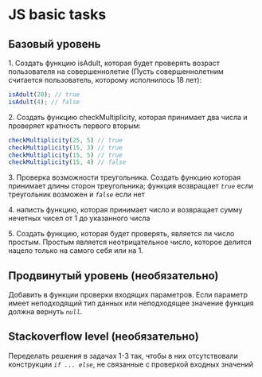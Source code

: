 # JS basic tasks

## Базовый уровень

1\. Создать функцию isAdult, которая будет проверять возраст пользователя на совершеннолетие (Пусть совершеннолетним считается пользователь, которому исполнилось 18 лет):

```js
isAdult(20); // true
isAdult(4); // false
```

2\. Создать функцию checkMultiplicity, которая принимает два числа и проверяет кратность первого вторым:

```js
checkMultiplicity(25, 5) // true
checkMultiplicity(15, 3) // true
checkMultiplicity(15, 5) // true
checkMultiplicity(15, 4) // false
```

3\. Проверка возможности треугольника. Создать функцию которая принимает длины сторон треугольника; функция возвращает *`true`* если треугольник возможен и *`false`* если нет

4\. написть функцию, которая принимает число и возвращает сумму нечетных чисел от 1 до указанного числа

5\. Создать функцию, которая будет проверять, является ли число простым. Простым является неотрицательное число, которое делится нацело только на самого себя или на 1.

## Продвинутый уровень (необязательно)

Добавить в функции проверки входящих параметров. Если параметр имеет неподходящий тип данных или неподходящее значение функция должна вернуть *`null`*.

## Stackoverflow level (необязательно)

Переделать решения в задачах 1-3 так, чтобы в них отсутствовали конструкции *`if ... else`*, не связанные с проверкой входных значений
